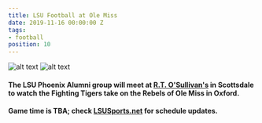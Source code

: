```yaml
---
title: LSU Football at Ole Miss
date: 2019-11-16 00:00:00 Z
tags:
- football
position: 10
---
```


![alt text](https://lsu-phoenix-alumni.github.io/assets/img/LSUTigers.png "LSU Fighting Tigers") ![alt text](https://lsu-phoenix-alumni.github.io/assets/img/OleMissRebels.png "Ole Miss Rebels")

#### The LSU Phoenix Alumni group will meet at **[R.T. O'Sullivan's](https://goo.gl/maps/3MjPdBhDfGWxt53HA)** in Scottsdale to watch the Fighting Tigers take on the Rebels of Ole Miss in Oxford. 

#### Game time is TBA; check [LSUSports.net](http://www.lsusports.net/SportSelect.dbml?SPID=2164&SPSID=27811&DB_OEM_ID=5200&_ga=2.61742444.1994479276.1565745145-1475237789.1565745143) for schedule updates.
